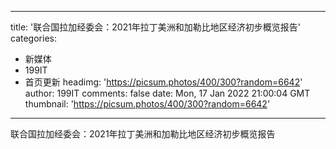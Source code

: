 
---
title: '联合国拉加经委会：2021年拉丁美洲和加勒比地区经济初步概览报告'
categories: 
 - 新媒体
 - 199IT
 - 首页更新
headimg: 'https://picsum.photos/400/300?random=6642'
author: 199IT
comments: false
date: Mon, 17 Jan 2022 21:00:04 GMT
thumbnail: 'https://picsum.photos/400/300?random=6642'
---

<div>   
联合国拉加经委会：2021年拉丁美洲和加勒比地区经济初步概览报告  
</div>
            